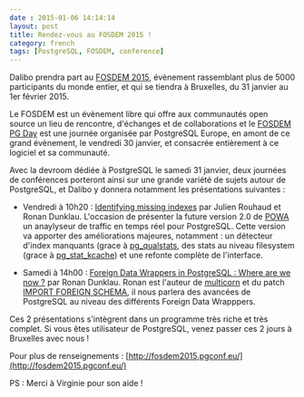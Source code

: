 ```yaml
---
date : 2015-01-06 14:14:14
layout: post
title: Rendez-vous au FOSDEM 2015 !
category: french
tags: [PostgreSQL, FOSDEM, conference]
---
```



Dalibo prendra part au [FOSDEM 2015](https://fosdem.org/2015/), évènement rassemblant plus de 5000 participants du monde entier, et qui se tiendra à Bruxelles, du 31 janvier au 1er février 2015.

<!--MORE-->

Le FOSDEM est un évènement libre qui offre aux communautés open source un lieu de rencontre, d'échanges et de collaborations et le [FOSDEM PG Day](https://fosdem.org/2015/) est une journée organisée par PostgreSQL Europe, en amont de ce grand évènement, le vendredi 30 janvier, et consacrée entièrement à ce logiciel et sa communauté.
 
Avec la devroom dédiée à PostgreSQL le samedi 31 janvier, deux journées de conférences porteront ainsi sur une grande variété de sujets autour de PostgreSQL, et Dalibo y donnera notamment les présentations suivantes :

  * Vendredi à 10h20 : [Identifying missing indexes](http://www.postgresql.eu/events/schedule/fosdem2015/session/837-identifying-missing-indexes/) par Julien Rouhaud et Ronan Dunklau. L'occasion de présenter la future version 2.0 de [POWA](http://dalibo.github.io/powa/) un anaylyseur de traffic en temps réel pour PostgreSQL. Cette version va apporter des améliorations majeures, notamment : un détecteur d'index manquants (grace à [pg_qualstats](https://github.com/dalibo/pg_qualstats), des stats au niveau filesystem (grace à [pg_stat_kcache](https://github.com/dalibo/pg_stat_kcache)) et une refonte complète de l'interface. 
 
  

  * Samedi à 14h00 : [Foreign Data Wrappers in PostgreSQL : Where are we now ?](http://www.postgresql.eu/events/schedule/fosdem2015/session/832-foreign-data-wrappers-in-postgresql-where-are-we-now/) par Ronan Dunklau. Ronan est l'auteur de [multicorn](http://multicorn.org/) et du patch [IMPORT FOREIGN SCHEMA](http://www.depesz.com/2014/07/14/waiting-for-9-5-implement-import-foreign-schema/), il nous parlera des avancées de PostgreSQL au niveau des différents Foreign Data Wrapppers.


Ces 2 présentations s'intègrent dans un programme très riche et très complet. Si vous êtes utilisateur de PostgreSQL, venez passer ces 2 jours à Bruxelles avec nous !

Pour plus de renseignements : [http://fosdem2015.pgconf.eu/](http://fosdem2015.pgconf.eu/)


PS : Merci à Virginie pour son aide !
